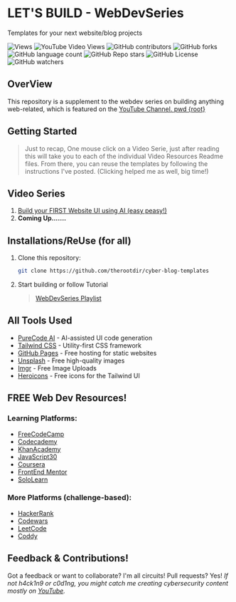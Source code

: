 # LET'S BUILD - WebDevSeries


Templates for your next website/blog projects

![Views](https://komarev.com/ghpvc/?username=therootdir&color=blueviolet)
![YouTube Video Views](https://img.shields.io/youtube/views/AHu4uMpmaNg?logoColor=blueviolet&color=blueviolet)
![GitHub contributors](https://img.shields.io/github/contributors/douglascybersec/cyber-blog-templates?color=blueviolet)
![GitHub forks](https://img.shields.io/github/forks/douglascybersec/cyber-blog-templates?logoColor=blueviolet)
![GitHub language count](https://img.shields.io/github/languages/count/douglascybersec/cyber-blog-templates?labelColor=grey&color=blueviolet)
![GitHub Repo stars](https://img.shields.io/github/stars/douglascybersec/cyber-blog-templates?logoColor=blueviolet)
![GitHub License](https://img.shields.io/github/license/douglascybersec/cyber-blog-templates?color=blueviolet)
![GitHub watchers](https://img.shields.io/github/watchers/douglascybersec/cyber-blog-templates?logoColor=blueviolet&color=blueviolet)

## OverView

This repository is a supplement to the webdev series on building anything web-related, which is featured on the [YouTube Channel. pwd {root}](https://www.youtube.com/@douglascybersec)

## Getting Started

> Just to recap, One mouse click on a Video Serie, just after reading this will take you to each of the individual Video Resources Readme files. From there, you can reuse the templates by following the instructions I've posted. (Clicking helped me as well, big time!)

## Video Series

1. [Build your FIRST Website UI using AI (easy peasy!)](https://github.com/therootdir/cyber-blog-templates/tree/root/neo-blue)
2. **Coming Up.......**

## Installations/ReUse (for all)

1. Clone this repository:

   ```bash
   git clone https://github.com/therootdir/cyber-blog-templates
   ```

2. Start building or follow Tutorial

   > [WebDevSeries Playlist](https://www.youtube.com/playlist?list=PLGv2XmUT2XAMuJEffIMGeuM8LLgqj9Nr-)


## All Tools Used

- [PureCode AI](https://purecode.ai) - AI-assisted UI code generation
- [Tailwind CSS](https://tailwindcss.com/) - Utility-first CSS framework
- [GitHub Pages](https://pages.github.com/) - Free hosting for static websites
- [Unsplash](https://unsplash.com/) - Free high-quality images
- [Imgr](https://imgur.com/) - Free Image Uploads
- [Heroicons](https://heroicons.com/) - Free icons for the Tailwind UI

## FREE Web Dev Resources!

### Learning Platforms:

- [FreeCodeCamp](https://www.freecodecamp.org/)
- [Codecademy](https://www.codecademy.com/)
- [KhanAcademy](https://www.khanacademy.org/)
- [JavaScript30](https://javascript30.com/)
- [Coursera](https://www.coursera.org/)
- [FrontEnd Mentor](https://www.frontendmentor.io/)
- [SoloLearn](https://www.sololearn.com/en/)

### More Platforms (challenge-based):

- [HackerRank](https://www.hackerrank.com/)
- [Codewars](https://www.codewars.com//)
- [LeetCode](https://leetcode.com/)
- [Coddy](https://coddy.tech/)

## Feedback & Contributions!

Got a feedback or want to collaborate? I'm all circuits! Pull requests? Yes! _If not h4ck1n9 or c0d1ng, you might catch me creating cybersecurity content mostly on [YouTube](https://www.youtube.com/@douglascybersec)._
